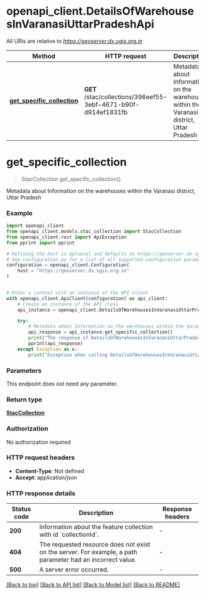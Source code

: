 # openapi_client.DetailsOfWarehousesInVaranasiUttarPradeshApi

All URIs are relative to *https://geoserver.dx.ugix.org.in*

Method | HTTP request | Description
------------- | ------------- | -------------
[**get_specific_collection**](DetailsOfWarehousesInVaranasiUttarPradeshApi.md#get_specific_collection) | **GET** /stac/collections/396eef55-3ebf-4671-b90f-d914ef1831fb | Metadata about Information on the warehouses within the Varanasi district, Uttar Pradesh


# **get_specific_collection**
> StacCollection get_specific_collection()

Metadata about Information on the warehouses within the Varanasi district, Uttar Pradesh

### Example


```python
import openapi_client
from openapi_client.models.stac_collection import StacCollection
from openapi_client.rest import ApiException
from pprint import pprint

# Defining the host is optional and defaults to https://geoserver.dx.ugix.org.in
# See configuration.py for a list of all supported configuration parameters.
configuration = openapi_client.Configuration(
    host = "https://geoserver.dx.ugix.org.in"
)


# Enter a context with an instance of the API client
with openapi_client.ApiClient(configuration) as api_client:
    # Create an instance of the API class
    api_instance = openapi_client.DetailsOfWarehousesInVaranasiUttarPradeshApi(api_client)

    try:
        # Metadata about Information on the warehouses within the Varanasi district, Uttar Pradesh
        api_response = api_instance.get_specific_collection()
        print("The response of DetailsOfWarehousesInVaranasiUttarPradeshApi->get_specific_collection:\n")
        pprint(api_response)
    except Exception as e:
        print("Exception when calling DetailsOfWarehousesInVaranasiUttarPradeshApi->get_specific_collection: %s\n" % e)
```



### Parameters

This endpoint does not need any parameter.

### Return type

[**StacCollection**](StacCollection.md)

### Authorization

No authorization required

### HTTP request headers

 - **Content-Type**: Not defined
 - **Accept**: application/json

### HTTP response details

| Status code | Description | Response headers |
|-------------|-------------|------------------|
**200** | Information about the feature collection with id &#x60;collectionId&#x60;. |  -  |
**404** | The requested resource does not exist on the server. For example, a path parameter had an incorrect value. |  -  |
**500** | A server error occurred. |  -  |

[[Back to top]](#) [[Back to API list]](../README.md#documentation-for-api-endpoints) [[Back to Model list]](../README.md#documentation-for-models) [[Back to README]](../README.md)


